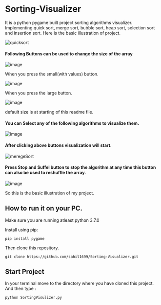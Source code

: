 # Sorting-Visualizer

It is a python pygame built project sorting algorithms visualizer.  Implementing quick sort, merge sort, bubble sort, heap sort, selection sort and insertion sort. Here is the basic illustration of project.

![quicksort](https://user-images.githubusercontent.com/52308072/189471144-f2c97538-281b-406f-9886-3835edb62e95.gif)

#### Following Buttons can be used to change the size of the array

![image](https://user-images.githubusercontent.com/52308072/88691002-ec799500-d119-11ea-9504-599a0dbefc21.png)

When you press the small(with values) button.

![image](https://user-images.githubusercontent.com/52308072/88690846-b76d4280-d119-11ea-99f5-07e1e0807d28.png)

When you press the large button.

![image](https://user-images.githubusercontent.com/52308072/88691179-234fab00-d11a-11ea-9b54-bee02d2be371.png)

default size is at starting of this readme file.

#### You can Select any of the following algorithms to visualize them.

![image](https://user-images.githubusercontent.com/52308072/88689940-bdaeef00-d118-11ea-85d5-4e8ca9a2ff8d.png)

#### After clicking above buttons visualization will start.

![meregeSort](https://user-images.githubusercontent.com/52308072/189471210-03068672-b2eb-4663-bb10-6d5f1b30dad8.gif)

#### Press Stop and Suffel button to stop the algorithm at any time this button can also be used to reshuffle the array.

![image](https://user-images.githubusercontent.com/52308072/88690503-5e051380-d119-11ea-8a25-eedf46bcd85b.png)

So this is the basic illustration of my project.

## How to run it on your PC.

Make sure you are running atleast python 3.7.0

Install using pip:
```
pip install pygame
```
Then clone this repository.
```
git clone https://github.com/sahil1699/Sorting-Visualizer.git
```

## Start Project
In your terminal move to the directory where you have cloned this project.
And then type :

```
python SortingVisulizer.py
```

